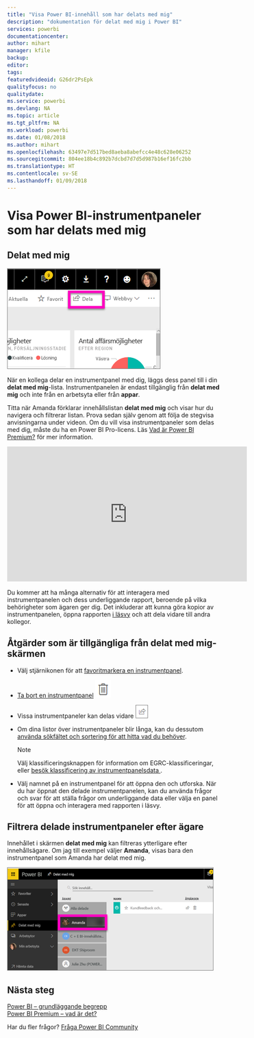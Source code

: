 ```yaml
---
title: "Visa Power BI-innehåll som har delats med mig"
description: "dokumentation för delat med mig i Power BI"
services: powerbi
documentationcenter: 
author: mihart
manager: kfile
backup: 
editor: 
tags: 
featuredvideoid: G26dr2PsEpk
qualityfocus: no
qualitydate: 
ms.service: powerbi
ms.devlang: NA
ms.topic: article
ms.tgt_pltfrm: NA
ms.workload: powerbi
ms.date: 01/08/2018
ms.author: mihart
ms.openlocfilehash: 63497e7d517bed8aeba8abefcc4e48c628e06252
ms.sourcegitcommit: 804ee18b4c892b7dcbd7d7d5d987b16ef16fc2bb
ms.translationtype: HT
ms.contentlocale: sv-SE
ms.lasthandoff: 01/09/2018
---
```

# <a name="display-the-power-bi-dashboards-that-have-been-shared-with-me"></a>Visa Power BI-instrumentpaneler som har delats med mig
## <a name="shared-with-me"></a>Delat med mig
![](media/service-shared-with-me/power-bi-share-dash.png)

När en kollega delar en instrumentpanel med dig, läggs dess panel till i din **delat med mig**-lista. Instrumentpanelen är endast tillgänglig från **delat med mig** och inte från en arbetsyta eller från **appar**.

Titta när Amanda förklarar innehållslistan **delat med mig** och visar hur du navigera och filtrerar listan. Prova sedan själv genom att följa de stegvisa anvisningarna under videon. Om du vill visa instrumentpaneler som delas med dig, måste du ha en Power BI Pro-licens. Läs [Vad är Power BI Premium?](service-premium.md) för mer information.

<iframe width="560" height="315" src="https://www.youtube.com/embed/G26dr2PsEpk" frameborder="0" allowfullscreen></iframe>

Du kommer att ha många alternativ för att interagera med instrumentpanelen och dess underliggande rapport, beroende på vilka behörigheter som ägaren ger dig. Det inkluderar att kunna göra kopior av instrumentpanelen, öppna rapporten [i läsvy](service-reading-view-and-editing-view.md) och att dela vidare till andra kollegor.

## <a name="actions-available-from-the-shared-with-me-screen"></a>Åtgärder som är tillgängliga från **delat med mig**-skärmen
* Välj stjärnikonen för att [favoritmarkera en instrumentpanel](service-dashboard-favorite.md).
* [Ta bort en instrumentpanel](service-delete.md)  ![](media/service-shared-with-me/power-bi-delete-icon.png)
* Vissa instrumentpaneler kan delas vidare ![](media/service-shared-with-me/power-bi-share-icon-new.png)
* Om dina listor över instrumentpaneler blir långa, kan du dessutom [använda sökfältet och sortering för att hitta vad du behöver](service-navigation-search-filter-sort.md).
  
  > [!NOTE]
  > Välj klassificeringsknappen för information om EGRC-klassificeringar, eller [besök klassificering av instrumentpanelsdata ](service-data-classification.md).
  > 
  > 
* Välj namnet på en instrumentpanel för att öppna den och utforska. När du har öppnat den delade instrumentpanelen, kan du använda frågor och svar för att ställa frågor om underliggande data eller välja en panel för att öppna och interagera med rapporten i läsvy.

## <a name="filter-shared-dashboards-by-owner"></a>Filtrera delade instrumentpaneler efter ägare
Innehållet i skärmen **delat med mig** kan filtreras ytterligare efter innehållsägare. Om jag till exempel väljer **Amanda**, visas bara den instrumentpanel som Amanda har delat med mig.

![](media/service-shared-with-me/power-bi-owner.png)

## <a name="next-steps"></a>Nästa steg
[Power BI – grundläggande begrepp](service-basic-concepts.md)  
[Power BI Premium – vad är det?](service-premium.md)  

Har du fler frågor? [Fråga Power BI Community](http://community.powerbi.com/)

